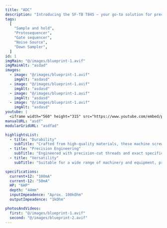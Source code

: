 ```yaml
---
title: "ADC"
description: "Introducing the SF-TB T845 – your go-to solution for precision fastening in machinery and equipment. This comprehensive set of machine screws is meticulously crafted to meet the stringent demands of industrial applications, ensuring secure and reliable fastening."
tags:
  [
    "Sample and hold",
    "Protosequencer",
    "Gate sequencer",
    "Noise Source",
    "Down Sampler",
  ]
id: 1
imgMain: "@/images/blueprint-1.avif"
imgMainAlt: "asdad"
images:
  - image: "@/images/blueprint-1.avif"
    imgAlt: "asdasd"
  - image: "@/images/blueprint-1.avif"
    imgAlt: "asdasd"
  - image: "@/images/blueprint-1.avif"
    imgAlt: "asdasd"
  - image: "@/images/blueprint-1.avif"
    imgAlt: "asdasd"
youtube: |
  <iframe width="560" height="315" src="https://www.youtube.com/embed/pTbrNKWcVrA?si=RG1PbZYkWrXle21L" title="YouTube video player" frameborder="0" allow="accelerometer; autoplay; clipboard-write; encrypted-media; gyroscope; picture-in-picture; web-share" referrerpolicy="strict-origin-when-cross-origin" allowfullscreen></iframe>
manualURL: "asdf"
modularGridURL: "asdfad"

highlightsList:
  - title: "Durability"
    subTitle: "Crafted from high-quality materials, these machine screws are built to withstand the rigors of industrial environments."
  - title: "Precision Engineering"
    subTitle: "Engineered with precision-cut threads and exact specifications, ensuring a tight and secure fit for every application."
  - title: "Versatility"
    subTitle: "Suitable for a wide range of machinery and equipment, providing versatile fastening solutions for various industrial needs."

specifications:
  current+12: "100mA"
  current-12: "50mA"
  HP: "6HP"
  depth: "44mm"
  inputImpeadence: "Aprox. 100kOhm"
  outputImpeadence: "1kOhm"

photosAndVideos:
  first: "@/images/blueprint-1.avif"
  second: "@/images/blueprint-2.avif"
---
```

